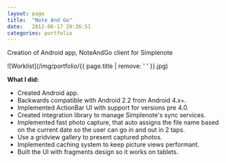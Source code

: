 ```yaml
---
layout: page
title:  "Note And Go"
date:   2012-06-17 20:36:51
categories: portfolio
---
```


Creation of Android app, NoteAndGo client for Simplenote

![Worklist](/img/portfolio/{{ page.title | remove: ' ' }}.jpg)
  
**What I did:** 

- Created Android app.
- Backwards compatible with Android 2.2 from Android 4.x+.
- Implemented ActionBar UI with support for versions pre 4.0.
- Created integration library to manage Simplenote's sync services.
- Implemented fast photo capture, that auto assigns the file name based on the
  current date so the user can go in and out in 2 taps.
- Use a gridview gallery to present captured photos.
- Implemented caching system to keep picture views performant.
- Built the UI with fragments design so it works on tablets.
